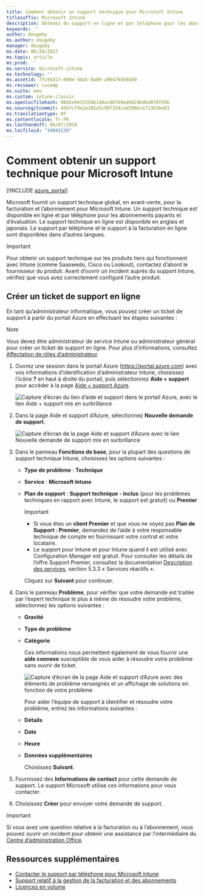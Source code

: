```yaml
---
title: Comment obtenir un support technique pour Microsoft Intune
titlesuffix: Microsoft Intune
description: Obtenez du support en ligne et par téléphone pour les abonnements d’essai gratuit et payants de Microsoft Intune.
keywords: ''
author: dougeby
ms.author: dougeby
manager: dougeby
ms.date: 06/28/2017
ms.topic: article
ms.prod: ''
ms.service: microsoft-intune
ms.technology: ''
ms.assetid: 7fc95d17-098e-4da5-8a09-a96476569dd9
ms.reviewer: cacamp
ms.suite: ems
ms.custom: intune-classic
ms.openlocfilehash: 08d5e94155586140ac087b9ad9d24bdbd078f59b
ms.sourcegitcommit: 445fcf9e2a185e5c987334cad398bce71383be03
ms.translationtype: HT
ms.contentlocale: fr-FR
ms.lasthandoff: 06/07/2018
ms.locfileid: "34843138"
---
```

# <a name="how-to-get-support-for-microsoft-intune"></a>Comment obtenir un support technique pour Microsoft Intune

[!INCLUDE [azure_portal](./includes/note-for-both-portals.md)]

Microsoft fournit un support technique global, en avant-vente, pour la facturation et l’abonnement pour Microsoft Intune. Un support technique est disponible en ligne et par téléphone pour les abonnements payants et d’évaluation. Le support technique en ligne est disponible en anglais et japonais. Le support par téléphone et le support à la facturation en ligne sont disponibles dans d’autres langues.

>[!IMPORTANT]
> Pour obtenir un support technique sur les produits tiers qui fonctionnent avec Intune (comme Saaswedo, Cisco ou Lookout), contactez d’abord le fournisseur du produit. Avant d’ouvrir un incident auprès du support Intune, vérifiez que vous avez correctement configuré l’autre produit.

## <a name="create-an-online-support-ticket"></a>Créer un ticket de support en ligne

En tant qu’administrateur informatique, vous pouvez créer un ticket de support à partir du portail Azure en effectuant les étapes suivantes :
>[!NOTE]
>Vous devez être administrateur de service Intune ou administrateur général pour créer un ticket de support en ligne. Pour plus d’informations, consultez [Affectation de rôles d’administrateur](https://docs.microsoft.com/azure/active-directory/active-directory-assign-admin-roles-azure-portal).
1. Ouvrez une session dans le portail Azure (<https://portal.azure.com>) avec vos informations d’identification d’administrateur Intune, choisissez l’icône <strong>?</strong> en haut à droite du portail, puis sélectionnez <strong>Aide + support</strong> pour accéder à la page [Aide + support Azure](https://ms.portal.azure.com/#blade/Microsoft_Azure_Support/HelpAndSupportBlade/overview).

    ![Capture d’écran du lien d’aide et support dans le portail Azure, avec le lien Aide + support mis en surbrillance](./media/azure-get-support.png)

2. Dans la page Aide et support d’Azure, sélectionnez **Nouvelle demande de support**.

    ![Capture d’écran de la page Aide et support d’Azure avec le lien Nouvelle demande de support mis en surbrillance](./media/azure-support-ticket-link.png)

3. Dans le panneau **Fonctions de base**, pour la plupart des questions de support technique Intune, choisissez les options suivantes :
   - **Type de problème** : **Technique**
   - **Service** : **Microsoft Intune**
   - **Plan de support** : **Support technique - inclus** (pour les problèmes techniques en rapport avec Intune, le support est gratuit) ou **Premier**
    
     >[!IMPORTANT]
     >- Si vous êtes un **client Premier** et que vous ne voyez pas **Plan de Support : Premier**, demandez de l’aide à votre responsable technique de compte en fournissant votre contrat et votre locataire.
     >- Le support pour Intune et pour Intune quand il est utilisé avec Configuration Manager est gratuit. Pour consulter les détails de l’offre Support Premier, consultez la documentation [Description des services](https://enterprise.microsoft.com/en-us/services/services-list/), section 5.3.3 « Services réactifs ».

     Cliquez sur **Suivant** pour continuer.

4. Dans le panneau **Problème**, pour vérifier que votre demande est traitée par l’expert technique le plus à même de résoudre votre problème, sélectionnez les options suivantes :

   - **Gravité**
   - **Type de problème**
   - **Catégorie**

     Ces informations nous permettent également de vous fournir une **aide connexe** susceptible de vous aider à résoudre votre problème sans ouvrir de ticket.

     ![Capture d’écran de la page Aide et support d’Azure avec des éléments de problème renseignés et un affichage de solutions en fonction de votre problème](./media/support-need-solutions.png)

     Pour aider l’équipe de support à identifier et résoudre votre problème, entrez les informations suivantes :
    
   - **Détails**
   - **Date**
   - **Heure**
   - **Données supplémentaires**

     Choisissez **Suivant**.

5. Fournissez des **Informations de contact** pour cette demande de support. Le support Microsoft utilise ces informations pour vous contacter.
6. Choisissez **Créer** pour envoyer votre demande de support.

>[!IMPORTANT]
>Si vous avez une question relative à la facturation ou à l’abonnement, vous pouvez ouvrir un incident pour obtenir une assistance par l’intermédiaire du [Centre d’administration Office](https://portal.office.com/Support/SupportEntry.aspx).

## <a name="additional-resources"></a>Ressources supplémentaires
- [Contacter le support par téléphone pour Microsoft Intune](phone-support-contact.md)
- [Support relatif à la gestion de la facturation et des abonnements](https://support.office.com/article/Contact-Office-365-for-business-support-Admin-Help-32a17ca7-6fa0-4870-8a8d-e25ba4ccfd4b)
- [Licences en volume](http://go.microsoft.com/fwlink/p/?LinkID=282015)
